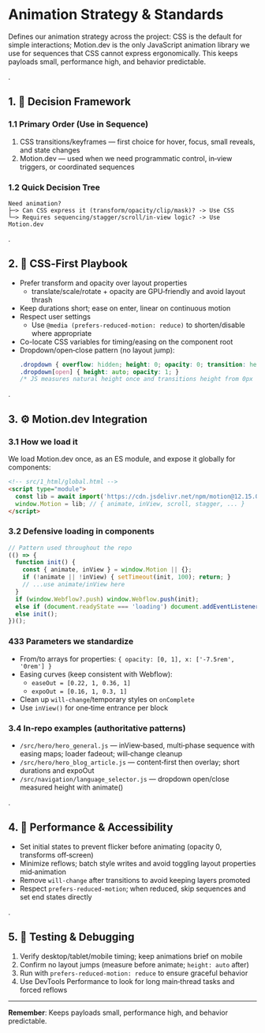 # Animation Strategy & Standards

Defines our animation strategy across the project: CSS is the default for simple interactions; Motion.dev is the only JavaScript animation library we use for sequences that CSS cannot express ergonomically. This keeps payloads small, performance high, and behavior predictable.

.

## 1. 🧭 Decision Framework

### 1.1 Primary Order (Use in Sequence)

1. CSS transitions/keyframes — first choice for hover, focus, small reveals, and state changes
2. Motion.dev — used when we need programmatic control, in‑view triggers, or coordinated sequences

### 1.2 Quick Decision Tree

```
Need animation?
├─> Can CSS express it (transform/opacity/clip/mask)? -> Use CSS
└─> Requires sequencing/stagger/scroll/in‑view logic? -> Use Motion.dev
```

.

## 2. 🧰 CSS‑First Playbook

- Prefer transform and opacity over layout properties
  - translate/scale/rotate + opacity are GPU‑friendly and avoid layout thrash
- Keep durations short; ease on enter, linear on continuous motion
- Respect user settings
  - Use `@media (prefers-reduced-motion: reduce)` to shorten/disable where appropriate
- Co-locate CSS variables for timing/easing on the component root
- Dropdown/open‑close pattern (no layout jump):
  ```css
  .dropdown { overflow: hidden; height: 0; opacity: 0; transition: height .3s var(--ease-out), opacity .2s var(--ease-out); }
  .dropdown[open] { height: auto; opacity: 1; }
  /* JS measures natural height once and transitions height from 0px -> measured px, then sets height:auto at end */
  ```

.

## 3. ⚙️ Motion.dev Integration

### 3.1 How we load it

We load Motion.dev once, as an ES module, and expose it globally for components:

```html
<!-- src/1_html/global.html -->
<script type="module">
  const lib = await import('https://cdn.jsdelivr.net/npm/motion@12.15.0/+esm');
  window.Motion = lib; // { animate, inView, scroll, stagger, ... }
</script>
```

### 3.2 Defensive loading in components

```javascript
// Pattern used throughout the repo
(() => {
  function init() {
    const { animate, inView } = window.Motion || {};
    if (!animate || !inView) { setTimeout(init, 100); return; }
    // ...use animate/inView here
  }
  if (window.Webflow?.push) window.Webflow.push(init);
  else if (document.readyState === 'loading') document.addEventListener('DOMContentLoaded', init);
  else init();
})();
```

### 433 Parameters we standardize

- From/to arrays for properties: `{ opacity: [0, 1], x: ['-7.5rem', '0rem'] }`
- Easing curves (keep consistent with Webflow):
  - `easeOut = [0.22, 1, 0.36, 1]`
  - `expoOut = [0.16, 1, 0.3, 1]`
- Clean up `will-change`/temporary styles on `onComplete`
- Use `inView()` for one‑time entrance per block

### 3.4 In‑repo examples (authoritative patterns)

- `/src/hero/hero_general.js` — inView‑based, multi‑phase sequence with easing maps; loader fadeout; will‑change cleanup
- `/src/hero/hero_blog_article.js` — content‑first then overlay; short durations and expoOut
- `/src/navigation/language_selector.js` — dropdown open/close measured height with animate()

.

## 4. 🚦 Performance & Accessibility

- Set initial states to prevent flicker before animating (opacity 0, transforms off‑screen)
- Minimize reflows; batch style writes and avoid toggling layout properties mid‑animation
- Remove `will-change` after transitions to avoid keeping layers promoted
- Respect `prefers-reduced-motion`; when reduced, skip sequences and set end states directly

.

## 5. 🧪 Testing & Debugging

1. Verify desktop/tablet/mobile timing; keep animations brief on mobile
2. Confirm no layout jumps (measure before animate; `height: auto` after)
3. Run with `prefers-reduced-motion: reduce` to ensure graceful behavior
4. Use DevTools Performance to look for long main‑thread tasks and forced reflows

---

**Remember**: Keeps payloads small, performance high, and behavior predictable.